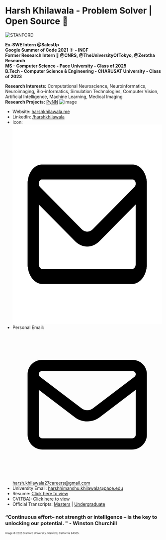 # Harsh Khilawala - Problem Solver | Open Source 💙  
<img alt="STANFORD" src="./about.avif" />

 **Ex-SWE Intern @SalesUp**  
 **Google Summer of Code 2021 ☀️ - INCF**  
 **Former Research Intern 🔬 @CNRS, @TheUniversityOfTokyo, @Zerotha Research**  
 **MS - Computer Science - Pace University - Class of 2025**  
 **B.Tech - Computer Science & Engineering - CHARUSAT University - Class of 2023**

**Research Interests:** Computational Neuroscience, Neuroinformatics, Neuroimaging, Bio-informatics, Simulation Technologies, Computer Vision, Artificial Intelligence, Machine Learning, Medical Imaging  
**Research Projects:** [PyNN](https://neuralensemble.org/PyNN/) <img width="15" height="30" alt="image" src="https://github.com/user-attachments/assets/e797292d-d137-422b-9cf4-1cee2496fb8c" />

- Website: [harshkhilawala.me](http://harshkhilawala.me/) 
- LinkedIn: [/harshkhilawala](https://www.linkedin.com/in/harshkhilawala/)
- Icon: <img width="640" height="640" alt="envelope" src="https://github.com/HarshKhilawala/HarshKhilawala/blob/master/static_files/svgs-full/regular/envelope.svg" />
- Personal Email: <svg xmlns="http://www.w3.org/2000/svg" viewBox="0 0 640 640"><!--!Font Awesome Free v7.1.0 by @fontawesome - https://fontawesome.com License - https://fontawesome.com/license/free Copyright 2025 Fonticons, Inc.--><path d="M125.4 128C91.5 128 64 155.5 64 189.4C64 190.3 64 191.1 64.1 192L64 192L64 448C64 483.3 92.7 512 128 512L512 512C547.3 512 576 483.3 576 448L576 192L575.9 192C575.9 191.1 576 190.3 576 189.4C576 155.5 548.5 128 514.6 128L125.4 128zM528 256.3L528 448C528 456.8 520.8 464 512 464L128 464C119.2 464 112 456.8 112 448L112 256.3L266.8 373.7C298.2 397.6 341.7 397.6 373.2 373.7L528 256.3zM112 189.4C112 182 118 176 125.4 176L514.6 176C522 176 528 182 528 189.4C528 193.6 526 197.6 522.7 200.1L344.2 335.5C329.9 346.3 310.1 346.3 295.8 335.5L117.3 200.1C114 197.6 112 193.6 112 189.4z"/></svg><a href="mailto:harsh.khilawala27careers@gmail.com">harsh.khilawala27careers@gmail.com</a>
- University Email: <a href="mailto:harshhimanshu.khilawala@pace.edu">harshhimanshu.khilawala@pace.edu</a>
- Resume: [Click here to view](https://drive.google.com/file/d/12eZa2JcW5iyEztIoBNN-T33HWiandJR_/view?usp=sharing)
- CV(TBA): [Click here to view]()
- Official Transcripts: [Masters](https://drive.google.com/file/d/1Tc1BMdt8KAaFylAuPgyyRBWbUEkIpNSt/view?usp=sharing) | [Undergraduate](https://drive.google.com/file/d/1rj7ZmPjwxyOZZBAMnhFYSQHQgxsDQbyq/view?usp=sharing)

### “Continuous effort– not strength or intelligence – is the key to unlocking our potential. " - Winston Churchill


<sup><sup><sup>Image © 2025 Stanford University. Stanford, California 94305.</sup></sup></sup>
